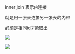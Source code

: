 inner join 表示内连接

就是用一张表连接另一张表的内容


必须是相同id才能取出

![](http://i.imgur.com/LIj5day.jpg)

![](http://i.imgur.com/WpNijKZ.jpg)


